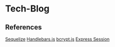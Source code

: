 # Tech-Blog

## References
[Sequelize](https://sequelize.org/docs/v6/core-concepts/model-basics/)
[Handlebars.js](https://handlebarsjs.com/)
[bcrypt.js](https://www.npmjs.com/package/bcrypt)
[Express Session](https://www.npmjs.com/package/express-session)